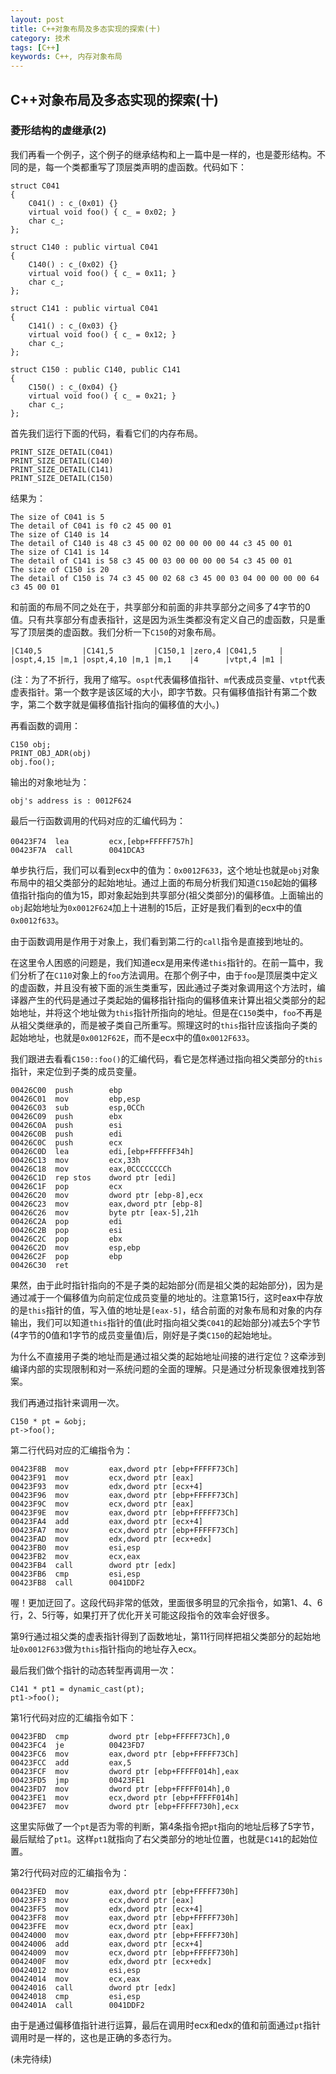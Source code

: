 ```yaml
---
layout: post
title: C++对象布局及多态实现的探索(十)
category: 技术
tags: [C++]
keywords: C++, 内存对象布局
---
```


## C++对象布局及多态实现的探索(十)

### 菱形结构的虚继承(2)

我们再看一个例子，这个例子的继承结构和上一篇中是一样的，也是菱形结构。不同的是，每一个类都重写了顶层类声明的虚函数。代码如下：

```
struct C041
{
    C041() : c_(0x01) {}
    virtual void foo() { c_ = 0x02; }
    char c_;
};

struct C140 : public virtual C041
{
    C140() : c_(0x02) {}
    virtual void foo() { c_ = 0x11; }
    char c_;
};

struct C141 : public virtual C041
{
    C141() : c_(0x03) {}
    virtual void foo() { c_ = 0x12; }
    char c_;
};

struct C150 : public C140, public C141
{
    C150() : c_(0x04) {}
    virtual void foo() { c_ = 0x21; }
    char c_;
};
```

首先我们运行下面的代码，看看它们的内存布局。

```
PRINT_SIZE_DETAIL(C041)
PRINT_SIZE_DETAIL(C140)
PRINT_SIZE_DETAIL(C141)
PRINT_SIZE_DETAIL(C150)
```

结果为：

```
The size of C041 is 5
The detail of C041 is f0 c2 45 00 01
The size of C140 is 14
The detail of C140 is 48 c3 45 00 02 00 00 00 00 44 c3 45 00 01
The size of C141 is 14
The detail of C141 is 58 c3 45 00 03 00 00 00 00 54 c3 45 00 01
The size of C150 is 20
The detail of C150 is 74 c3 45 00 02 68 c3 45 00 03 04 00 00 00 00 64 c3 45 00 01
```

和前面的布局不同之处在于，共享部分和前面的非共享部分之间多了4字节的0值。只有共享部分有虚表指针，这是因为派生类都没有定义自己的虚函数，只是重写了顶层类的虚函数。我们分析一下`C150`的对象布局。

```
|C140,5         |C141,5         |C150,1 |zero,4 |C041,5     |
|ospt,4,15 |m,1 |ospt,4,10 |m,1 |m,1    |4      |vtpt,4 |m1 |
```

(注：为了不折行，我用了缩写。`ospt`代表偏移值指针、`m`代表成员变量、`vtpt`代表虚表指针。第一个数字是该区域的大小，即字节数。只有偏移值指针有第二个数字，第二个数字就是偏移值指针指向的偏移值的大小。)

再看函数的调用：

```
C150 obj;
PRINT_OBJ_ADR(obj)
obj.foo();
```

输出的对象地址为：

```
obj's address is : 0012F624
```

最后一行函数调用的代码对应的汇编代码为：

```
00423F74  lea         ecx,[ebp+FFFFF757h]　
00423F7A  call        0041DCA3
```

单步执行后，我们可以看到ecx中的值为：`0x0012F633`，这个地址也就是`obj`对象布局中的祖父类部分的起始地址。通过上面的布局分析我们知道`C150`起始的偏移值指针指向的值为15，即对象起始到共享部分(祖父类部分)的偏移值。上面输出的`obj`起始地址为`0x0012F624`加上十进制的15后，正好是我们看到的ecx中的值`0x0012f633`。

由于函数调用是作用于对象上，我们看到第二行的`call`指令是直接到地址的。

在这里令人困惑的问题是，我们知道ecx是用来传递`this`指针的。在前一篇中，我们分析了在`C110`对象上的`foo`方法调用。在那个例子中，由于`foo`是顶层类中定义的虚函数，并且没有被下面的派生类重写，因此通过子类对象调用这个方法时，编译器产生的代码是通过子类起始的偏移指针指向的偏移值来计算出祖父类部分的起始地址，并将这个地址做为`this`指针所指向的地址。但是在`C150`类中，`foo`不再是从祖父类继承的，而是被子类自己所重写。照理这时的`this`指针应该指向子类的起始地址，也就是`0x0012F62E`，而不是ecx中的值`0x0012F633`。

我们跟进去看看`C150::foo()`的汇编代码，看它是怎样通过指向祖父类部分的`this`指针，来定位到子类的成员变量。

```
00426C00  push        ebp
00426C01  mov         ebp,esp
00426C03  sub         esp,0CCh
00426C09  push        ebx
00426C0A  push        esi
00426C0B  push        edi
00426C0C  push        ecx
00426C0D  lea         edi,[ebp+FFFFFF34h]
00426C13  mov         ecx,33h
00426C18  mov         eax,0CCCCCCCCh
00426C1D  rep stos    dword ptr [edi]
00426C1F  pop         ecx
00426C20  mov         dword ptr [ebp-8],ecx
00426C23  mov         eax,dword ptr [ebp-8]
00426C26  mov         byte ptr [eax-5],21h
00426C2A  pop         edi
00426C2B  pop         esi
00426C2C  pop         ebx
00426C2D  mov         esp,ebp
00426C2F  pop         ebp
00426C30  ret
```

果然，由于此时指针指向的不是子类的起始部分(而是祖父类的起始部分)，因为是通过减于一个偏移值为向前定位成员变量的地址的。注意第15行，这时eax中存放的是`this`指针的值，写入值的地址是`[eax-5]`，结合前面的对象布局和对象的内存输出，我们可以知道`this`指针的值(此时指向祖父类`C041`的起始部分)减去5个字节(4字节的0值和1字节的成员变量值)后，刚好是子类`C150`的起始地址。

为什么不直接用子类的地址而是通过祖父类的起始地址间接的进行定位？这牵涉到编译内部的实现限制和对一系统问题的全面的理解。只是通过分析现象很难找到答案。

我们再通过指针来调用一次。

```
C150 * pt = &obj;
pt->foo();
```

第二行代码对应的汇编指令为：

```
00423F8B  mov         eax,dword ptr [ebp+FFFFF73Ch]
00423F91  mov         ecx,dword ptr [eax]
00423F93  mov         edx,dword ptr [ecx+4]
00423F96  mov         eax,dword ptr [ebp+FFFFF73Ch]
00423F9C  mov         ecx,dword ptr [eax]
00423F9E  mov         eax,dword ptr [ebp+FFFFF73Ch]
00423FA4  add         eax,dword ptr [ecx+4]
00423FA7  mov         ecx,dword ptr [ebp+FFFFF73Ch]
00423FAD  mov         edx,dword ptr [ecx+edx]
00423FB0  mov         esi,esp
00423FB2  mov         ecx,eax
00423FB4  call        dword ptr [edx]
00423FB6  cmp         esi,esp
00423FB8  call        0041DDF2
```

喔！更加迂回了。这段代码非常的低效，里面很多明显的冗余指令，如第1、4、6行，2、5行等，如果打开了优化开关可能这段指令的效率会好很多。

第9行通过祖父类的虚表指针得到了函数地址，第11行同样把祖父类部分的起始地址`0x0012F633`做为`this`指针指向的地址存入ecx。

最后我们做个指针的动态转型再调用一次：

```
C141 * pt1 = dynamic_cast(pt);
pt1->foo();
```

第1行代码对应的汇编指令如下：

```
00423FBD  cmp         dword ptr [ebp+FFFFF73Ch],0
00423FC4  je          00423FD7
00423FC6  mov         eax,dword ptr [ebp+FFFFF73Ch]
00423FCC  add         eax,5
00423FCF  mov         dword ptr [ebp+FFFFF014h],eax
00423FD5  jmp         00423FE1
00423FD7  mov         dword ptr [ebp+FFFFF014h],0
00423FE1  mov         ecx,dword ptr [ebp+FFFFF014h]
00423FE7  mov         dword ptr [ebp+FFFFF730h],ecx
```

这里实际做了一个`pt`是否为零的判断，第4条指令把`pt`指向的地址后移了5字节，最后赋给了`pt1`。这样`pt1`就指向了右父类部分的地址位置，也就是`C141`的起始位置。

第2行代码对应的汇编指令为：

```
00423FED  mov         eax,dword ptr [ebp+FFFFF730h]
00423FF3  mov         ecx,dword ptr [eax]
00423FF5  mov         edx,dword ptr [ecx+4]
00423FF8  mov         eax,dword ptr [ebp+FFFFF730h]
00423FFE  mov         ecx,dword ptr [eax]
00424000  mov         eax,dword ptr [ebp+FFFFF730h]
00424006  add         eax,dword ptr [ecx+4]
00424009  mov         ecx,dword ptr [ebp+FFFFF730h]
0042400F  mov         edx,dword ptr [ecx+edx]
00424012  mov         esi,esp
00424014  mov         ecx,eax
00424016  call        dword ptr [edx]
00424018  cmp         esi,esp
0042401A  call        0041DDF2
```

由于是通过偏移值指针进行运算，最后在调用时ecx和edx的值和前面通过`pt`指针调用时是一样的，这也是正确的多态行为。

(未完待续)
